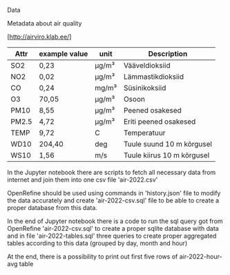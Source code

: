 Data

Metadata about air quality

[http://airviro.klab.ee/]


| Attr  | example value | unit    | Description                 |
| ----- | ------------- | ------- | --------------------------- |
| SO2   | 0,23          | µg/m³ | Vääveldioksiid            |
| NO2   | 0,02          | µg/m³ | Lämmastikdioksiid          |
| CO    | 0,24          | mg/m³  | Süsinikoksiid              |
| O3    | 70,05         | µg/m³ | Osoon                       |
| PM10  | 8,55          | µg/m³ | Peened osakesed             |
| PM2.5 | 4,72          | µg/m³ | Eriti peened osakesed       |
| TEMP  | 9,72          | C       | Temperatuur                 |
| WD10  | 204,40        | deg     | Tuule suund 10 m kõrgusel  |
| WS10  | 1,56          | m/s     | Tuule kiirus 10 m kõrgusel |

In the Jupyter notebook there are scripts to fetch all necessary data from internet and join them into one csv file 'air-2022.csv'

OpenRefine should be used using commands in 'history.json' file to modify the data accurately and create 'air-2022-csv.sql' file to be able to create a proper database from this data.

In the end of Jupyter notebook there is a code to run the sql query got from OpenRefine 'air-2022-csv.sql' to create a proper sqlite database with data and in file 'air-2022-tables.sql' three queries to create proper aggregated tables according to this data (grouped by day, month and hour)

At the end, there is a possibility to print out first five rows of air-2022-hour-avg table